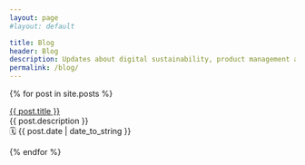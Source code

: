 ```yaml
---
layout: page
#layout: default 

title: Blog
header: Blog
description: Updates about digital sustainability, product management and running ethical digital projects in third sector.
permalink: /blog/
---
```



{% for post in site.posts %}
  <p><a href="{{ post.url }}">{{ post.title }}</a><br>
  {{ post.description }}<br>
  🗓 {{ post.date | date_to_string }}</p>
{% endfor %}